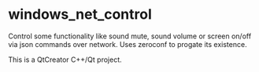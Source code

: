 windows_net_control
===================

Control some functionality like sound mute, sound volume or screen on/off via json commands over network. Uses zeroconf to progate its existence.

This is a QtCreator C++/Qt project.
